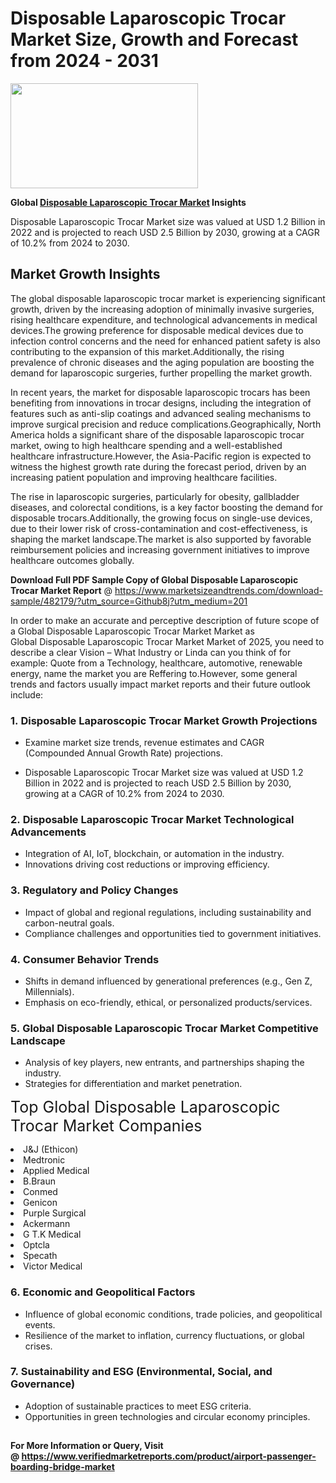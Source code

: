 <H1>Disposable Laparoscopic Trocar Market Size, Growth and Forecast from 2024 - 2031</H1><img class="aligncenter size-medium wp-image-584254" src="https://thirdeyenews.in/wp-content/uploads/2024/09/Global-Market-Research-300x168.jpeg" alt="" width="300" height="168" /><p><strong>Global&nbsp;<a href="https://www.marketsizeandtrends.com/download-sample/482179/?utm_source=Github8j?utm_medium=201">Disposable Laparoscopic Trocar Market</a> Insights</strong></p><p>Disposable Laparoscopic Trocar Market size was valued at USD 1.2 Billion in 2022 and is projected to reach USD 2.5 Billion by 2030, growing at a CAGR of 10.2% from 2024 to 2030.</p><p><h2>Market Growth Insights</h2> <p>The global disposable laparoscopic trocar market is experiencing significant growth, driven by the increasing adoption of minimally invasive surgeries, rising healthcare expenditure, and technological advancements in medical devices.The growing preference for disposable medical devices due to infection control concerns and the need for enhanced patient safety is also contributing to the expansion of this market.Additionally, the rising prevalence of chronic diseases and the aging population are boosting the demand for laparoscopic surgeries, further propelling the market growth.</p> <p>In recent years, the market for disposable laparoscopic trocars has been benefiting from innovations in trocar designs, including the integration of features such as anti-slip coatings and advanced sealing mechanisms to improve surgical precision and reduce complications.Geographically, North America holds a significant share of the disposable laparoscopic trocar market, owing to high healthcare spending and a well-established healthcare infrastructure.However, the Asia-Pacific region is expected to witness the highest growth rate during the forecast period, driven by an increasing patient population and improving healthcare facilities.</p> <p>The rise in laparoscopic surgeries, particularly for obesity, gallbladder diseases, and colorectal conditions, is a key factor boosting the demand for disposable trocars.Additionally, the growing focus on single-use devices, due to their lower risk of cross-contamination and cost-effectiveness, is shaping the market landscape.The market is also supported by favorable reimbursement policies and increasing government initiatives to improve healthcare outcomes globally.</p> <p><span class=""><strong>Download Full PDF Sample Copy of Global Disposable Laparoscopic Trocar Market Report</strong> @ <a href="https://www.marketsizeandtrends.com/download-sample/482179/?utm_source=Github8j?utm_medium=201" target="_blank">https://www.marketsizeandtrends.com/download-sample/482179/?utm_source=Github8j?utm_medium=201</a></span></p><p>In order to make an accurate and perceptive description of future scope of a Global&nbsp;Disposable Laparoscopic Trocar Market Market as Global&nbsp;Disposable Laparoscopic Trocar Market Market of 2025, you need to describe a clear Vision &ndash; What Industry or Linda can you think of for example: Quote from a Technology, healthcare, automotive, renewable energy, name the market you are Reffering to.However, some general trends and factors usually impact market reports and their future outlook include:</p><h3>1.&nbsp;<strong>Disposable Laparoscopic Trocar Market Growth Projections</strong></h3><ul><li>Examine market size trends, revenue estimates and CAGR (Compounded Annual Growth Rate) projections.</li><li><p>Disposable Laparoscopic Trocar Market size was valued at USD 1.2 Billion in 2022 and is projected to reach USD 2.5 Billion by 2030, growing at a CAGR of 10.2% from 2024 to 2030.</p></li></ul><h3>2.&nbsp;<strong>Disposable Laparoscopic Trocar Market Technological Advancements</strong></h3><ul><li>Integration of AI, IoT, blockchain, or automation in the industry.</li><li>Innovations driving cost reductions or improving efficiency.</li></ul><h3>3.&nbsp;<strong>Regulatory and Policy Changes</strong></h3><ul><li>Impact of global and regional regulations, including sustainability and carbon-neutral goals.</li><li>Compliance challenges and opportunities tied to government initiatives.</li></ul><h3>4.&nbsp;<strong>Consumer Behavior Trends</strong></h3><ul><li>Shifts in demand influenced by generational preferences (e.g., Gen Z, Millennials).</li><li>Emphasis on eco-friendly, ethical, or personalized products/services.</li></ul><h3>5.&nbsp;<strong>Global Disposable Laparoscopic Trocar Market Competitive Landscape</strong></h3><ul><li>Analysis of key players, new entrants, and partnerships shaping the industry.</li><li>Strategies for differentiation and market penetration.</li></ul><p data-pm-slice="1 1 []"><span style="color: inherit; font-family: inherit; font-size: 25px;">Top Global Disposable Laparoscopic Trocar Market Companies</span></p><div class="" data-test-id=""><p><li>J&J (Ethicon)</li><li> Medtronic</li><li> Applied Medical</li><li> B.Braun</li><li> Conmed</li><li> Genicon</li><li> Purple Surgical</li><li> Ackermann</li><li> G T.K Medical</li><li> Optcla</li><li> Specath</li><li> Victor Medical</li></p></div><h3>6.&nbsp;<strong>Economic and Geopolitical Factors</strong></h3><ul><li>Influence of global economic conditions, trade policies, and geopolitical events.</li><li>Resilience of the market to inflation, currency fluctuations, or global crises.</li></ul><h3>7.&nbsp;<strong>Sustainability and ESG (Environmental, Social, and Governance)</strong></h3><ul><li>Adoption of sustainable practices to meet ESG criteria.</li><li>Opportunities in green technologies and circular economy principles.</li></ul><h2><strong style="font-size: 14px;">For More Information or Query, Visit @&nbsp;</strong><a style="background-color: #ffffff; font-size: 14px;" href="https://www.marketsizeandtrends.com/report/disposable-laparoscopic-trocar-market/" target="_blank">https://www.verifiedmarketreports.com/product/airport-passenger-boarding-bridge-market</a></h2>